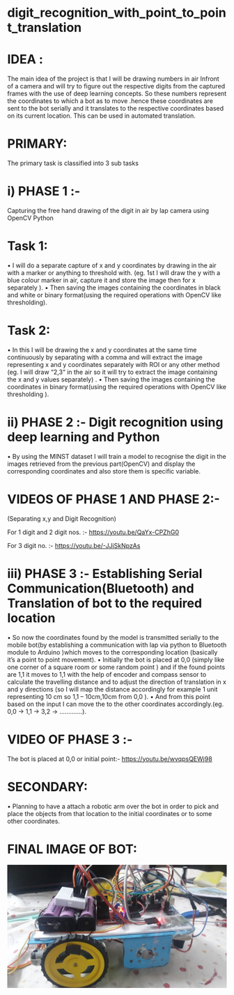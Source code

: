 # digit_recognition_with_point_to_point_translation


# IDEA :

   The main idea of the project is that I will be drawing numbers in air Infront of a camera and will try to figure out the respective digits from the captured frames with the use of deep learning concepts. So these numbers represent the coordinates to which a bot as to move .hence these coordinates are sent to the bot serially and it translates to the respective coordinates based on its current location.
This can be used in automated translation.

# PRIMARY:
   The primary task is classified into 3 sub tasks
# i) PHASE 1 :-
   Capturing the free hand drawing of the digit in air by lap camera using OpenCV Python
# Task 1:
• I will do a separate capture of x and y coordinates by drawing in the air with a marker or anything to threshold with. (eg. 1st I will draw the y with a blue colour marker in air, capture it and store the image then for x separately ).
• Then saving the images containing the coordinates in black and white or binary format(using the required operations with OpenCV like thresholding).
# Task 2:
• In this I will be drawing the x and y coordinates at the same time continuously by separating with a comma and will extract the image representing x and y coordinates separately with ROI or any other method (eg. I will draw “2,3“ in the air so it will try to extract the image containing the x and y values separately) .
• Then saving the images containing the coordinates in binary format(using the required operations with OpenCV like thresholding ).
# ii) PHASE 2 :- Digit recognition using deep learning and Python
• By using the MINST dataset I will train a model to recognise the digit in the images retrieved from the previous part(OpenCV) and display the corresponding coordinates and also store them is specific variable.
# VIDEOS OF PHASE 1 AND PHASE 2:-
(Separating x,y and Digit Recognition) 

For 1 digit and 2 digit nos. :-
    https://youtu.be/QaYx-CPZhG0
    
For 3 digit no. :-
     https://youtu.be/-JJiSkNpzAs

# iii) PHASE 3 :- Establishing Serial Communication(Bluetooth) and Translation of bot to the required location
• So now the coordinates found by the model is transmitted serially to the mobile bot(by establishing a communication with lap via python to Bluetooth module to Arduino )which moves to the corresponding location (basically it’s a point to point movement).
• Initially the bot is placed at 0,0 (simply like one corner of a square room or some random point ) and if the found points are 1,1 it moves to 1,1 with the help of encoder and compass sensor to calculate the travelling distance and to adjust the direction of translation in x and y directions (so I will map the distance accordingly for example 1 unit representing 10 cm so 1,1 – 10cm,10cm from 0,0 ).
• And from this point based on the input I can move the to the other coordinates accordingly.(eg. 0,0 → 1,1 → 3,2 → ………….).
# VIDEO OF PHASE 3 :-

   The bot is placed at 0,0 or initial point:-
   https://youtu.be/wvqpsQEWj98

# SECONDARY:
• Planning to have a attach a robotic arm over the bot in order to pick and place the objects from that location to the initial coordinates or to some other coordinates.

# FINAL IMAGE OF BOT:

![](bot%20images/side.jpeg)

